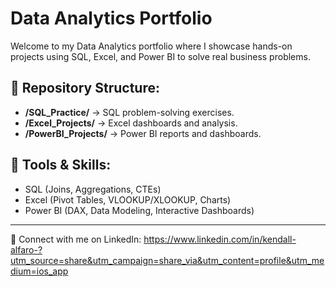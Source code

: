 # Data Analytics Portfolio

Welcome to my Data Analytics portfolio where I showcase hands-on projects using SQL, Excel, and Power BI to solve real business problems.

## 📂 Repository Structure:
- **/SQL_Practice/** → SQL problem-solving exercises.
- **/Excel_Projects/** → Excel dashboards and analysis.
- **/PowerBI_Projects/** → Power BI reports and dashboards.

## 🚀 Tools & Skills:
- SQL (Joins, Aggregations, CTEs)
- Excel (Pivot Tables, VLOOKUP/XLOOKUP, Charts)
- Power BI (DAX, Data Modeling, Interactive Dashboards)

---

🔗 Connect with me on LinkedIn: https://www.linkedin.com/in/kendall-alfaro-?utm_source=share&utm_campaign=share_via&utm_content=profile&utm_medium=ios_app